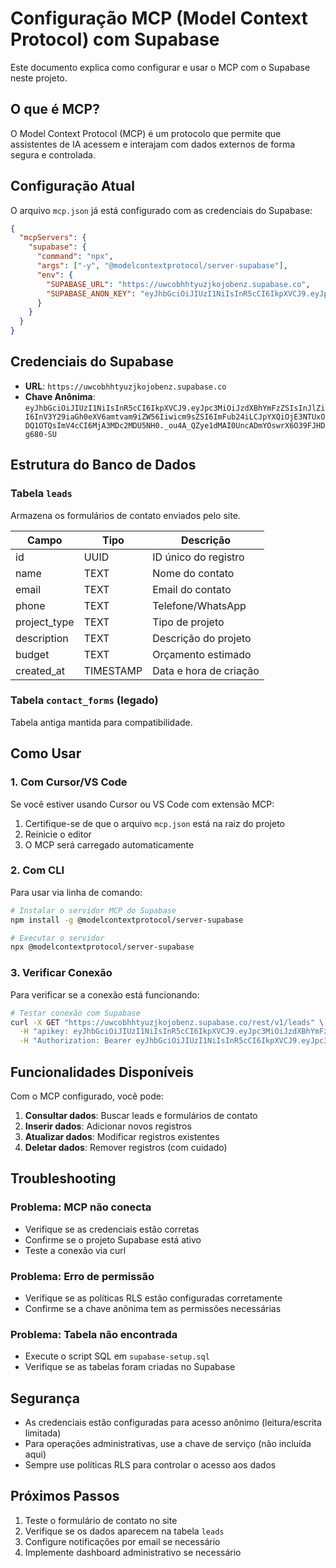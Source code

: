 # Configuração MCP (Model Context Protocol) com Supabase

Este documento explica como configurar e usar o MCP com o Supabase neste projeto.

## O que é MCP?

O Model Context Protocol (MCP) é um protocolo que permite que assistentes de IA acessem e interajam com dados externos de forma segura e controlada.

## Configuração Atual

O arquivo `mcp.json` já está configurado com as credenciais do Supabase:

```json
{
  "mcpServers": {
    "supabase": {
      "command": "npx",
      "args": ["-y", "@modelcontextprotocol/server-supabase"],
      "env": {
        "SUPABASE_URL": "https://uwcobhhtyuzjkojobenz.supabase.co",
        "SUPABASE_ANON_KEY": "eyJhbGciOiJIUzI1NiIsInR5cCI6IkpXVCJ9.eyJpc3MiOiJzdXBhYmFzZSIsInJlZiI6InV3Y29iaGh0eXV6amtvam9iZW56Iiwicm9sZSI6ImFub24iLCJpYXQiOjE3NTUxODQ1OTQsImV4cCI6MjA3MDc2MDU5NH0._ou4A_QZye1dMAI0UncADmYOswrX6O39FJHDg680-SU"
      }
    }
  }
}
```

## Credenciais do Supabase

- **URL**: `https://uwcobhhtyuzjkojobenz.supabase.co`
- **Chave Anônima**: `eyJhbGciOiJIUzI1NiIsInR5cCI6IkpXVCJ9.eyJpc3MiOiJzdXBhYmFzZSIsInJlZiI6InV3Y29iaGh0eXV6amtvam9iZW56Iiwicm9sZSI6ImFub24iLCJpYXQiOjE3NTUxODQ1OTQsImV4cCI6MjA3MDc2MDU5NH0._ou4A_QZye1dMAI0UncADmYOswrX6O39FJHDg680-SU`

## Estrutura do Banco de Dados

### Tabela `leads`
Armazena os formulários de contato enviados pelo site.

| Campo | Tipo | Descrição |
|-------|------|-----------|
| id | UUID | ID único do registro |
| name | TEXT | Nome do contato |
| email | TEXT | Email do contato |
| phone | TEXT | Telefone/WhatsApp |
| project_type | TEXT | Tipo de projeto |
| description | TEXT | Descrição do projeto |
| budget | TEXT | Orçamento estimado |
| created_at | TIMESTAMP | Data e hora de criação |

### Tabela `contact_forms` (legado)
Tabela antiga mantida para compatibilidade.

## Como Usar

### 1. Com Cursor/VS Code
Se você estiver usando Cursor ou VS Code com extensão MCP:

1. Certifique-se de que o arquivo `mcp.json` está na raiz do projeto
2. Reinicie o editor
3. O MCP será carregado automaticamente

### 2. Com CLI
Para usar via linha de comando:

```bash
# Instalar o servidor MCP do Supabase
npm install -g @modelcontextprotocol/server-supabase

# Executar o servidor
npx @modelcontextprotocol/server-supabase
```

### 3. Verificar Conexão
Para verificar se a conexão está funcionando:

```bash
# Testar conexão com Supabase
curl -X GET "https://uwcobhhtyuzjkojobenz.supabase.co/rest/v1/leads" \
  -H "apikey: eyJhbGciOiJIUzI1NiIsInR5cCI6IkpXVCJ9.eyJpc3MiOiJzdXBhYmFzZSIsInJlZiI6InV3Y29iaGh0eXV6amtvam9iZW56Iiwicm9sZSI6ImFub24iLCJpYXQiOjE3NTUxODQ1OTQsImV4cCI6MjA3MDc2MDU5NH0._ou4A_QZye1dMAI0UncADmYOswrX6O39FJHDg680-SU" \
  -H "Authorization: Bearer eyJhbGciOiJIUzI1NiIsInR5cCI6IkpXVCJ9.eyJpc3MiOiJzdXBhYmFzZSIsInJlZiI6InV3Y29iaGh0eXV6amtvam9iZW56Iiwicm9sZSI6ImFub24iLCJpYXQiOjE3NTUxODQ1OTQsImV4cCI6MjA3MDc2MDU5NH0._ou4A_QZye1dMAI0UncADmYOswrX6O39FJHDg680-SU"
```

## Funcionalidades Disponíveis

Com o MCP configurado, você pode:

1. **Consultar dados**: Buscar leads e formulários de contato
2. **Inserir dados**: Adicionar novos registros
3. **Atualizar dados**: Modificar registros existentes
4. **Deletar dados**: Remover registros (com cuidado)

## Troubleshooting

### Problema: MCP não conecta
- Verifique se as credenciais estão corretas
- Confirme se o projeto Supabase está ativo
- Teste a conexão via curl

### Problema: Erro de permissão
- Verifique se as políticas RLS estão configuradas corretamente
- Confirme se a chave anônima tem as permissões necessárias

### Problema: Tabela não encontrada
- Execute o script SQL em `supabase-setup.sql`
- Verifique se as tabelas foram criadas no Supabase

## Segurança

- As credenciais estão configuradas para acesso anônimo (leitura/escrita limitada)
- Para operações administrativas, use a chave de serviço (não incluída aqui)
- Sempre use políticas RLS para controlar o acesso aos dados

## Próximos Passos

1. Teste o formulário de contato no site
2. Verifique se os dados aparecem na tabela `leads`
3. Configure notificações por email se necessário
4. Implemente dashboard administrativo se necessário
